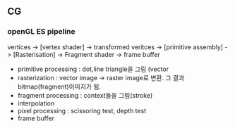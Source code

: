 ## CG

### openGL ES pipeline
vertices -> [vertex shader] -> transformed veritces -> [primitive assembly] -> [Rasterisation] -> Fragment shader -> frame buffer

- primitive processing : dot,line triangle을 그림 (vector
- rasterization : vector image -> raster image로 변환. 그 결과 bitmap(fragment)이미지가 됨.
- fragment processing : context들을 그림(stroke)
- interpolation
- pixel processing : scissoring test, depth test
- frame buffer
